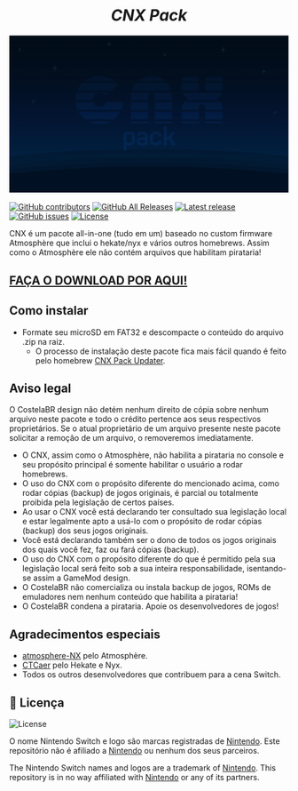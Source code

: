 
***<h1 align="center">CNX Pack</h1>***

<div align="center">
<img src="./images/bootlogo.png" alight-itens="center">
</div>

[![GitHub contributors](https://img.shields.io/github/contributors/amsnx/cnx)](https://github.com/amsnx/cnx/graphs/contributors)
[![GitHub All Releases](https://img.shields.io/github/downloads/amsnx/cnx/total)](https://github.com/amsnx/cnx/releases)
[![Latest release](https://img.shields.io/github/v/release/amsnx/cnx)](https://github.com/amsnx/cnx/releases)
[![GitHub issues](https://img.shields.io/github/issues/amsnx/cnx)](https://github.com/amsnx/cnx/issues)
[![License](https://img.shields.io/badge/License-GPLv3-blue.svg)](https://www.gnu.org/licenses/gpl-3.0.en.html)

CNX é um pacote all-in-one (tudo em um) baseado no custom firmware Atmosphère que inclui o hekate/nyx e vários outros homebrews. Assim como o Atmosphère ele não contém arquivos que habilitam pirataria!

## **[FAÇA O DOWNLOAD POR AQUI!](https://github.com/amsnx/cnx/releases/latest)**

## Como instalar
- Formate seu microSD em FAT32 e descompacte o conteúdo do arquivo .zip na raiz.
  - O processo de instalação deste pacote fica mais fácil quando é feito pelo homebrew [CNX Pack Updater](https://github.com/amsnx/cnx-updater).

## Aviso legal
O CostelaBR design não detém nenhum direito de cópia sobre nenhum arquivo neste pacote e todo o crédito pertence aos seus respectivos proprietários. Se o atual proprietário de um arquivo presente neste pacote solicitar a remoção de um arquivo, o removeremos imediatamente.

- O CNX, assim como o Atmosphère, não habilita a pirataria no console e seu propósito principal é somente habilitar o usuário a rodar homebrews.
- O uso do CNX com o propósito diferente do mencionado acima, como rodar cópias (backup) de jogos originais, é parcial ou totalmente proibida pela legislação de certos países.
- Ao usar o CNX você está declarando ter consultado sua legislação local e estar legalmente apto a usá-lo com o propósito de rodar cópias (backup) dos seus jogos originais.
- Você está declarando também ser o dono de todos os jogos originais dos quais você fez, faz ou fará cópias (backup).
- O uso do CNX com o propósito diferente do que é permitido pela sua legislação local será feito sob a sua inteira responsabilidade, isentando-se assim a GameMod design.
- O CostelaBR não comercializa ou instala backup de jogos, ROMs de emuladores nem nenhum conteúdo que habilita a pirataria!
- O CostelaBR condena a pirataria. Apoie os desenvolvedores de jogos!

## Agradecimentos especiais
- [atmosphere-NX](https://github.com/atmosphere-NX/Atmosphere/) pelo Atmosphère.
- [CTCaer](https://github.com/CTCaer/hekate/) pelo Hekate e Nyx.
- Todos os outros desenvolvedores que contribuem para a cena Switch.

## 📝 Licença

![License](https://img.shields.io/badge/License-GPLv3-blue.svg)

O nome Nintendo Switch e logo são marcas registradas de [Nintendo](https://github.com/Nintendo). Este repositório não é afiliado a [Nintendo](https://github.com/Nintendo) ou nenhum dos seus parceiros.

The Nintendo Switch names and logos are a trademark of [Nintendo](https://github.com/Nintendo). This repository is in no way affiliated with [Nintendo](https://github.com/Nintendo) or any of its partners.
